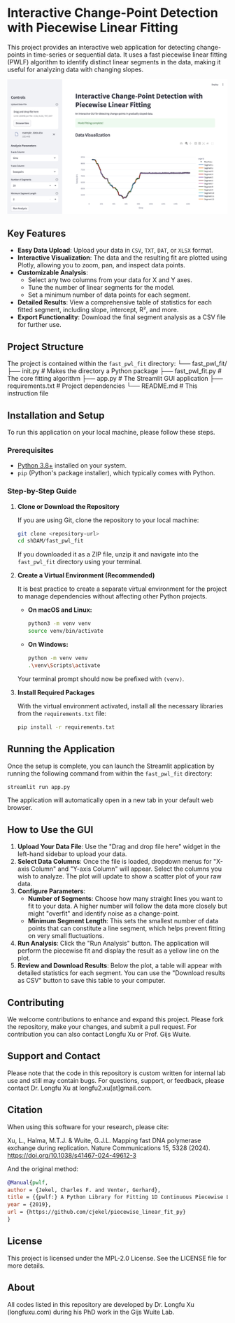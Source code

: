 # Interactive Change-Point Detection with Piecewise Linear Fitting

This project provides an interactive web application for detecting change-points in time-series or sequential data. It uses a fast piecewise linear fitting (PWLF) algorithm to identify distinct linear segments in the data, making it useful for analyzing data with changing slopes.

![image](property/image.png)

## Key Features

- **Easy Data Upload**: Upload your data in `CSV`, `TXT`, `DAT`, or `XLSX` format.
- **Interactive Visualization**: The data and the resulting fit are plotted using Plotly, allowing you to zoom, pan, and inspect data points.
- **Customizable Analysis**:
    - Select any two columns from your data for X and Y axes.
    - Tune the number of linear segments for the model.
    - Set a minimum number of data points for each segment.
- **Detailed Results**: View a comprehensive table of statistics for each fitted segment, including slope, intercept, R², and more.
- **Export Functionality**: Download the final segment analysis as a CSV file for further use.

## Project Structure

The project is contained within the `fast_pwl_fit` directory: 
└── fast_pwl_fit/
├── init.py # Makes the directory a Python package
├── fast_pwl_fit.py # The core fitting algorithm
├── app.py # The Streamlit GUI application
├── requirements.txt # Project dependencies
└── README.md # This instruction file

## Installation and Setup

To run this application on your local machine, please follow these steps.

### Prerequisites

- [Python 3.8+](https://www.python.org/downloads/) installed on your system.
- `pip` (Python's package installer), which typically comes with Python.

### Step-by-Step Guide

1.  **Clone or Download the Repository**

    If you are using Git, clone the repository to your local machine:
    ```bash
    git clone <repository-url>
    cd shDAM/fast_pwl_fit
    ```
    If you downloaded it as a ZIP file, unzip it and navigate into the `fast_pwl_fit` directory using your terminal.

2.  **Create a Virtual Environment (Recommended)**

    It is best practice to create a separate virtual environment for the project to manage dependencies without affecting other Python projects.

    - **On macOS and Linux:**
      ```bash
      python3 -m venv venv
      source venv/bin/activate
      ```
    - **On Windows:**
      ```bash
      python -m venv venv
      .\venv\Scripts\activate
      ```
    Your terminal prompt should now be prefixed with `(venv)`.

3.  **Install Required Packages**

    With the virtual environment activated, install all the necessary libraries from the `requirements.txt` file:
    ```bash
    pip install -r requirements.txt
    ```

## Running the Application

Once the setup is complete, you can launch the Streamlit application by running the following command from within the `fast_pwl_fit` directory:

```bash
streamlit run app.py
```

The application will automatically open in a new tab in your default web browser.

## How to Use the GUI

1.  **Upload Your Data File**: Use the "Drag and drop file here" widget in the left-hand sidebar to upload your data.
2.  **Select Data Columns**: Once the file is loaded, dropdown menus for "X-axis Column" and "Y-axis Column" will appear. Select the columns you wish to analyze. The plot will update to show a scatter plot of your raw data.
3.  **Configure Parameters**:
    - **Number of Segments**: Choose how many straight lines you want to fit to your data. A higher number will follow the data more closely but might "overfit" and identify noise as a change-point.
    - **Minimum Segment Length**: This sets the smallest number of data points that can constitute a line segment, which helps prevent fitting on very small fluctuations.
4.  **Run Analysis**: Click the "Run Analysis" button. The application will perform the piecewise fit and display the result as a yellow line on the plot.
5.  **Review and Download Results**: Below the plot, a table will appear with detailed statistics for each segment. You can use the "Download results as CSV" button to save this table to your computer.

## Contributing
We welcome contributions to enhance and expand this project. Please fork the repository, make your changes, and submit a pull request. For contribution you can also contact Longfu Xu or Prof. Gijs Wuite.

## Support and Contact
Please note that the code in this repository is custom written for internal lab use and still may contain bugs. For questions, support, or feedback, please contact Dr. Longfu Xu at longfu2.xu[at]gmail.com.

## Citation
When using this software for your research, please cite:

Xu, L., Halma, M.T.J. & Wuite, G.J.L. Mapping fast DNA polymerase exchange during replication. Nature Communications 15, 5328 (2024). https://doi.org/10.1038/s41467-024-49612-3

And the original method:

```bibtex
@Manual{pwlf,
author = {Jekel, Charles F. and Venter, Gerhard},
title = {{pwlf:} A Python Library for Fitting 1D Continuous Piecewise Linear Functions},
year = {2019},
url = {https://github.com/cjekel/piecewise_linear_fit_py}
}
```

## License
This project is licensed under the MPL-2.0 License. See the LICENSE file for more details.

## About
All codes listed in this repository are developed by Dr. Longfu Xu (longfuxu.com) during his PhD work in the Gijs Wuite Lab.